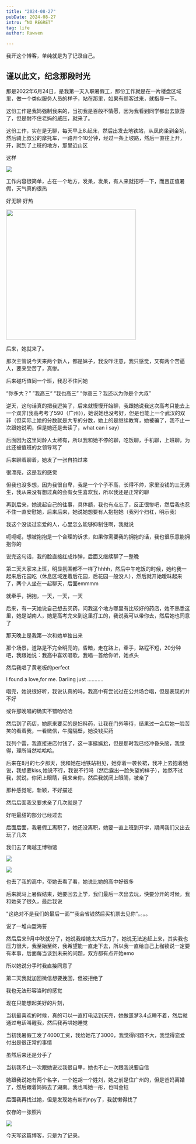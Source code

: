 ```yaml
---
title: "2024-08-27"
pubDate: 2024-08-27
intro: ”NO REGRET“
tag: life
author: Rawven

---
```


我开这个博客，单纯就是为了记录自己。

## 谨以此文，纪念那段时光

那是2022年6月24日，是我第一天入职暑假工，那份工作就是在一片楼盘区域里，做一个类似服务人员的样子，站在那里，如果有顾客过来，就指导一下。

这份工作是我妈强制我来的，当初我是百般不情愿，因为我看到同学都出去旅游了，但是耐不住老妈的威压，就来了。

这份工作，实在是无聊，每天早上8.起床，然后出发去地铁站，从凤岗坐到金坑，然后骑上叔公的摩托车，一路开个10分钟，经过一条上坡路，然后一直往上开，开，就到了上班的地方，那里近山区 

这样

![](https://raw.githubusercontent.com/Rawven/image/main/2e45f13dc73e33d2c40c140b6058fa4.jpg)

工作内容很简单，占在一个地方，发呆，发呆，有人来就招呼一下，而且正值暑假，天气真的很热

好无聊 好热

<img src="https://raw.githubusercontent.com/Rawven/image/main/b50ccc98b1f29d3f90c6feca0e7781e.jpg" title="" alt="" width="356">

后来，她就来了。

那次主管说今天来两个新人，都是妹子，我没咋注意，我只感觉，又有两个苦逼人，要来受苦了，真惨。

后来碰巧值同一个班，我忍不住问她

“你多大？” ”我高三“ “我也高三” “你高三？我还以为你是个大叔”

逆天，这句话真的把我逗笑了，后来就慢慢开始聊，我跟她说我这次高考只能去上一个双非(我高考考了590（广州）)，她说她也没考好，但是也能上一个武汉的双非（但实际上她的分数就是大专的分数，她上的是继续教育，她被骗了，我不止一次跟她说明，但是她还是去读了，what can i say）

后面因为这里同龄人太稀有，所以我和她不停的聊，吃饭聊，手机聊，上班聊，为此还被值班的女领导骂了 

后来聊着聊着，她发了一张自拍过来

很漂亮，这是我的感觉

但我也没多想，因为我很自卑，我是一个个子不高，长得不帅，家里没钱的三无男生，我从来没有想过真的会有女生喜欢我，所以我还是正常的聊

再到后来，她说起自己的往事，具体额，我也有点忘了，反正很惨吧，然后我也忍不住一直安慰她，后来后来，她说她想要有人抱抱她（我列个扫杠，明示我）

我这个没谈过恋爱的人，心里怎么能够抑制住啊，我就说

呃呃呃，想被抱抱是一个合理的诉求，如果你需要我的拥抱的话，我也很乐意能拥抱你的

说完这句话，我的脸直接红成炸弹，后面又继续聊了一整晚

第二天大家来上班，明显氛围都不一样了hhhh，然后中午吃饭的时候，她约我一起来后花园吃（休息区域连着后花园，后花园一般没人），然后就开始暧昧起来了，两个人坐在一起聊天，后面emmmm

就牵手，拥抱，一天，一天，一天

后来，有一天她说自己想去买药，问我这个地方哪里有比较好的药店，她不熟悉这里，她是湖南人，她是高考完来到这里打工的，我说我可以带你去，然后她也同意了

那天晚上是我第一次和她单独出来

那个场景，道路是不完全明亮的，昏暗，走在路上，牵手，路程不短，20分钟吧，我跟她说：我高中喜欢唱歌，我唱一首给你听，她点头

然后我唱了黄老板的perfect

I found a love,for me. Darling just ...........

唱完，她说很好听，我说认真的吗，我高中有尝试过在公共场合唱，但是表现的并不好

或许那晚唱的确实不错哈哈哈

然后到了药店，她原来要买的是妇科药，让我在门外等待，结果过一会后她一脸苦笑的看着我，一看微信，牛魔隔壁，她没钱买药

我列个雷，我直接进店付钱了，这一事挺尴尬，但是那时我已经冲昏头脑，我觉得，理所当然哈哈哈。

后来在8月的七夕那天，我和她在地铁站相见，她穿着一袭长裙，我冲上去抱着她说，我想要kiss,她说不行，我说不行吗（然后露出一脸失望的样子），她熬不过我，就说，你闭上眼睛，我来亲你，然后我就闭上眼睛，被亲了

那种感觉呢，新颖，不好描述

然后后面我又要求亲了几次就是了

好吧最甜的部分已经过去

后面后面，我暑假工离职了，她还没离职，她要一直上班到开学，期间我们又出去玩了几次

我们去了南越王博物馆

![](https://raw.githubusercontent.com/Rawven/image/main/bd5c4e189b3a4343c28a0c9a79ed011.jpg)

![](https://raw.githubusercontent.com/Rawven/image/main/1b3efd90ea2360429032d5a99a1c399.jpg)

也去了我的高中，带她去看了看，她说比她的高中好很多

后来就马上暑假结束，她要回去上学，我们最后一次出去玩，快要分开的时候，我和她亲了很久，最后我说

"这绝对不是我们的最后一面"“我会省钱然后买机票去见你”。。。。

说了一堆山盟海誓

然后后来9月中秋就分了，她说我给她太大压力了，她说无法追赶上来，其实我也压力很大，我至始至终，我希望能一直走下去，所以我一直给自己上枷锁说一定要有本事，后面每当谈到未来的问题，双方都有点开始emo

所以她说分手时我直接同意了

第二天我就加回微信想要挽回，但被拒绝了

我也无法形容当时的感觉

现在只能想起美好的片刻，

当初最喜欢的时候，真的可以一直打电话到天亮，她做噩梦3.4点睡不着，然后就通过电话叫醒我，然后我再哄她睡觉

当初我暑假工发了4000工资，我给她花了3000，我觉得问题不大，我觉得恋爱付出是很正常的事情

虽然后来还是分手了

当初我不止一次跟她说过我很自卑，她也不止一次跟我说要自信

她跟我说她有两个名字，一个姓胡一个姓刘，她之前是住广州的，但是爸妈离婚了，然后跟着妈妈去了湖南。我也叫她一彤，也叫金钰

后面我再找过她，但是发现她有新的npy了，我就懒得找了

仅存的一张照片

![](https://raw.githubusercontent.com/Rawven/image/main/873d4a88bf71c14b1e23f240bc8276c.jpg)



今天写这篇博客，只是为了记录。


















